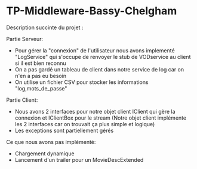 # TP-Middleware-Bassy-Chelgham
 

Description succinte du projet : 

Partie Serveur:
  - Pour gérer la "connexion" de l'utilisateur nous avons implementé "LogService" qui s'occupe de renvoyer le stub de VODservice au client si il est bien reconnu
  - On a pas gardé un tableau de client dans notre service de log car on n'en a pas eu besoin
  - On utilise un fichier CSV pour stocker les informations "log,mots_de_passe"

Partie Client:
  - Nous avons 2 interfaces pour notre objet client IClient qui gère la connexion et IClientBox pour le stream (Notre objet client implémente les 2 interfaces car on         trouvait ça plus simple et logique)
  - Les exceptions sont partiellement gérés

 
Ce que nous avons pas implémenté:
  - Chargement dynamique
  - Lancement d'un trailer pour un MovieDescExtended
  


